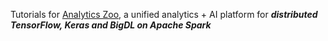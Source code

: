 Tutorials for [Analytics Zoo](https://github.com/intel-analytics/analytics-zoo), a unified analytics + AI platform for _**distributed TensorFlow, Keras and BigDL on Apache Spark**_ 
